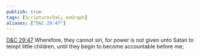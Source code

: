 ```yaml
---
publish: true
tags: [Scripture/DaC, noGraph]
aliases: ["D&C 29:47"]
---
```

[D&C 29:47](https://churchofjesuschrist.org/study/scriptures/dc-testament/dc/29?lang=eng&id=p47#p47) Wherefore, they cannot sin, for power is not given unto Satan to tempt little children, until they begin to become accountable before me;
